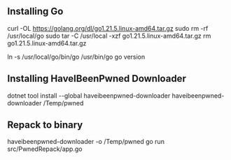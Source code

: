## Installing Go

curl -OL https://golang.org/dl/go1.21.5.linux-amd64.tar.gz
sudo rm -rf /usr/local/go
sudo tar -C /usr/local -xzf go1.21.5.linux-amd64.tar.gz
rm go1.21.5.linux-amd64.tar.gz

ln -s /usr/local/go/bin/go /usr/bin/go
go version


## Installing HaveIBeenPwned Downloader

dotnet tool install --global haveibeenpwned-downloader
haveibeenpwned-downloader /Temp/pwned


## Repack to binary

haveibeenpwned-downloader -o /Temp/pwned
go run src/PwnedRepack/app.go
